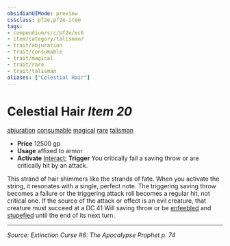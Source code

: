 ```yaml
---
obsidianUIMode: preview
cssclass: pf2e,pf2e-item
tags:
- compendium/src/pf2e/ec6
- item/category/talisman/
- trait/abjuration
- trait/consumable
- trait/magical
- trait/rare
- trait/talisman
aliases: ["Celestial Hair"]
---
```

# Celestial Hair *Item 20*  
[abjuration](abjuration.md "Abjuration School Trait")  [consumable](consumable.md "Consumable Item Trait")  [magical](magical.md "Magical Item Trait")  [rare](rare.md "Rare Rarity Trait")  [talisman](talisman.md "Talisman Item Trait")  

- **Price** 12500 gp
- **Usage** affixed to armor
- **Activate** [Interact](interact.md); **Trigger** You critically fail a saving throw or are critically hit by an attack.

This strand of hair shimmers like the strands of fate. When you activate the string, it resonates with a single, perfect note. The triggering saving throw becomes a failure or the triggering attack roll becomes a regular hit, not critical one. If the source of the attack or effect is an evil creature, that creature must succeed at a DC 41 Will saving throw or be [enfeebled](conditions.md#Enfeebled) and [stupefied](conditions.md#Stupefied) until the end of its next turn.


---
*Source: Extinction Curse #6: The Apocalypse Prophet p. 74*